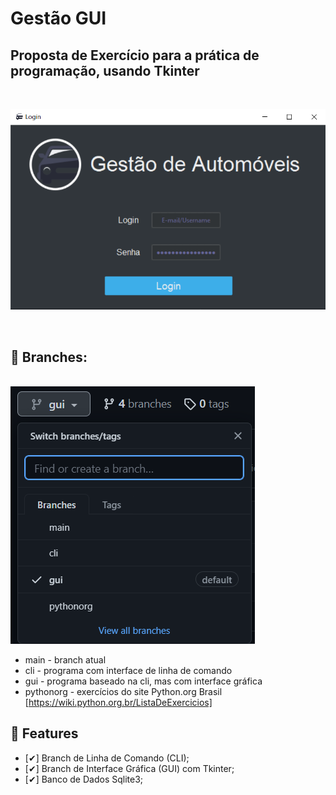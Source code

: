 # Gestão GUI

## Proposta de Exercício para a prática de programação, usando Tkinter

<br>

![sdf](.github/demo1.png)

<br>

## 🌱 Branches:
<br>
<img src=".github/branches.png" alt="exemplo imagem">

 - main - branch atual
 - cli - programa com interface de linha de comando
 - gui - programa baseado na cli, mas com interface gráfica
 - pythonorg - exercícios do site Python.org Brasil [https://wiki.python.org.br/ListaDeExercicios]

## 🔖 Features

- [✔] Branch de Linha de Comando (CLI);
- [✔] Branch de Interface Gráfica (GUI) com Tkinter;
- [✔] Banco de Dados Sqlite3;
